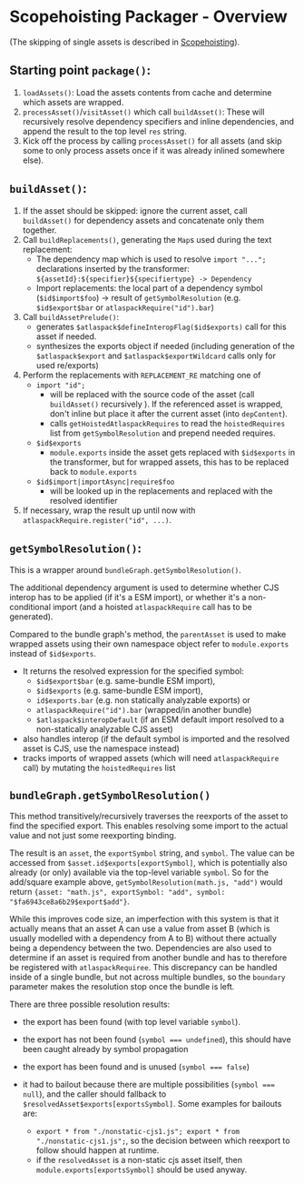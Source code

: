 # Scopehoisting Packager - Overview

(The skipping of single assets is described in [Scopehoisting](Scopehoisting.md)).

## Starting point `package()`:

1. `loadAssets()`: Load the assets contents from cache and determine which assets are wrapped.
2. `processAsset()`/`visitAsset()` which call `buildAsset()`: These will recursively resolve dependency specifiers and inline dependencies, and append the result to the top level `res` string.
3. Kick off the process by calling `processAsset()` for all assets (and skip some to only process assets once if it was already inlined somewhere else).

## `buildAsset()`:

1. If the asset should be skipped: ignore the current asset, call `buildAsset()` for dependency assets and concatenate only them together.
2. Call `buildReplacements()`, generating the `Map`s used during the text replacement:
   - The dependency map which is used to resolve `import "...";` declarations inserted by the transformer: `${assetId}:${specifier}${specifiertype} -> Dependency`
   - Import replacements: the local part of a dependency symbol (`$id$import$foo`) -> result of `getSymbolResolution` (e.g. `$id$export$bar` or `atlaspackRequire("id").bar`)
3. Call `buildAssetPrelude()`:
   - generates `$atlaspack$defineInteropFlag($id$exports)` call for this asset if needed.
   - synthesizes the exports object if needed (including generation of the `$atlaspack$export` and `$atlaspack$exportWildcard` calls only for used re/exports)
4. Perform the replacements with `REPLACEMENT_RE` matching one of
   - `import "id";`
     - will be replaced with the source code of the asset (call `buildAsset()` recursively ). If the referenced asset is wrapped, don't inline but place it after the current asset (into `depContent`).
     - calls `getHoistedAtlaspackRequires` to read the `hoistedRequires` list from `getSymbolResolution` and prepend needed requires.
   - `$id$exports`
     - `module.exports` inside the asset gets replaced with `$id$exports` in the transformer, but for wrapped assets, this has to be replaced back to `module.exports`
   - `$id$import|importAsync|require$foo`
     - will be looked up in the replacements and replaced with the resolved identifier
5. If necessary, wrap the result up until now with `atlaspackRequire.register("id", ...)`.

## `getSymbolResolution()`:

This is a wrapper around `bundleGraph.getSymbolResolution()`.

The additional dependency argument is used to determine whether CJS interop has to be applied (if it's a ESM import), or whether it's a non-conditional import (and a hoisted `atlaspackRequire` call has to be generated).

Compared to the bundle graph's method, the `parentAsset` is used to make wrapped assets using their own namespace object refer to `module.exports` instead of `$id$exports`.

- It returns the resolved expression for the specified symbol:
  - `$id$export$bar` (e.g. same-bundle ESM import),
  - `$id$exports` (e.g. same-bundle ESM import),
  - `id$exports.bar` (e.g. non statically analyzable exports) or
  - `atlaspackRequire("id").bar` (wrapped/in another bundle)
  - `$atlaspack$interopDefault` (if an ESM default import resolved to a non-statically analyzable CJS asset)
- also handles interop (if the default symbol is imported and the resolved asset is CJS, use the namespace instead)
- tracks imports of wrapped assets (which will need `atlaspackRequire` call) by mutating the `hoistedRequires` list

## `bundleGraph.getSymbolResolution()`

This method transitively/recursively traverses the reexports of the asset to find the specified export. This enables resolving some import to the actual value and not just some reexporting binding.

The result is an `asset`, the `exportSymbol` string, and `symbol`. The value can be accessed from `$asset.id$exports[exportSymbol]`, which is potentially also already (or only) available via the top-level variable `symbol`. So for the add/square example above, `getSymbolResolution(math.js, "add")` would return `{asset: "math.js", exportSymbol: "add", symbol: "$fa6943ce8a6b29$export$add"}`.

While this improves code size, an imperfection with this system is that it actually means that an asset A can use a value from asset B (which is usually modelled with a dependency from A to B) without there actually being a dependency between the two. Dependencies are also used to determine if an asset is required from another bundle and has to therefore be registered with `atlaspackRequiree`. This discrepancy can be handled inside of a single bundle, but not across multiple bundles, so the `boundary` parameter makes the resolution stop once the bundle is left.

There are three possible resolution results:

- the export has been found (with top level variable `symbol`).
- the export has not been found (`symbol === undefined`), this should have been caught already by symbol propagation
- the export has been found and is unused (`symbol === false`)
- it had to bailout because there are multiple possibilities (`symbol === null`), and the caller should fallback to `$resolvedAsset$exports[exportsSymbol]`. Some examples for bailouts are:

  - `export * from "./nonstatic-cjs1.js"; export * from "./nonstatic-cjs1.js";`, so the decision between which reexport to follow should happen at runtime.
  - if the `resolvedAsset` is a non-static cjs asset itself, then `module.exports[exportsSymbol]` should be used anyway.
